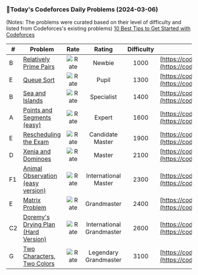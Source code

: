 ### 🌟Today's Codeforces Daily Problems (2024-03-06)
(Notes: The problems were curated based on their level of difficulty and listed from Codeforces's existing problems)
[10 Best Tips to Get Started with Codeforces](https://github.com/ika9810/Codeforces-Daily-Problems/blob/main/10%20Best%20Tips%20to%20Get%20Started%20with%20Codeforces.md)

| # | Problem | Rate| Rating | Difficulty | Contest |
|---| ----- | :--------: | :----------: | :----------: | ---------- |
|B|[Relatively Prime Pairs](https://codeforces.com/contest/1051/problem/B)|![Rate](https://img.shields.io/badge/Newbie-1000-lightgrey)|Newbie|1000|[https://codeforces.com/contest/1051](https://codeforces.com/contest/1051)|
|E|[Queue Sort](https://codeforces.com/contest/1899/problem/E)|![Rate](https://img.shields.io/badge/Pupil-1300-brightgreen)|Pupil|1300|[https://codeforces.com/contest/1899](https://codeforces.com/contest/1899)|
|B|[Sea and Islands](https://codeforces.com/contest/544/problem/B)|![Rate](https://img.shields.io/badge/Specialist-1400-9cf)|Specialist|1400|[https://codeforces.com/contest/544](https://codeforces.com/contest/544)|
|A|[Points and Segments (easy)](https://codeforces.com/contest/430/problem/A)|![Rate](https://img.shields.io/badge/Expert-1600-blue)|Expert|1600|[https://codeforces.com/contest/430](https://codeforces.com/contest/430)|
|E|[Rescheduling the Exam](https://codeforces.com/contest/1650/problem/E)|![Rate](https://img.shields.io/badge/Candidate%20Master-1900-blueviolet)|Candidate Master|1900|[https://codeforces.com/contest/1650](https://codeforces.com/contest/1650)|
|D|[Xenia and Dominoes](https://codeforces.com/contest/342/problem/D)|![Rate](https://img.shields.io/badge/Master-2100-orange)|Master|2100|[https://codeforces.com/contest/342](https://codeforces.com/contest/342)|
|F1|[Animal Observation (easy version)](https://codeforces.com/contest/1304/problem/F1)|![Rate](https://img.shields.io/badge/International%20Master-2300-orange)|International Master|2300|[https://codeforces.com/contest/1304](https://codeforces.com/contest/1304)|
|E|[Matrix Problem](https://codeforces.com/contest/1913/problem/E)|![Rate](https://img.shields.io/badge/Grandmaster-2400-red)|Grandmaster|2400|[https://codeforces.com/contest/1913](https://codeforces.com/contest/1913)|
|C2|[Doremy's Drying Plan (Hard Version)](https://codeforces.com/contest/1889/problem/C2)|![Rate](https://img.shields.io/badge/International%20Grandmaster-2600-red)|International Grandmaster|2600|[https://codeforces.com/contest/1889](https://codeforces.com/contest/1889)|
|G|[Two Characters, Two Colors](https://codeforces.com/contest/1895/problem/G)|![Rate](https://img.shields.io/badge/Legendary%20Grandmaster-3100-red)|Legendary Grandmaster|3100|[https://codeforces.com/contest/1895](https://codeforces.com/contest/1895)|
